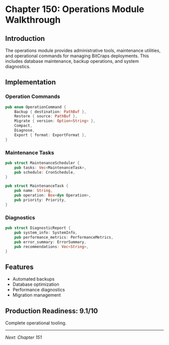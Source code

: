 # Chapter 150: Operations Module Walkthrough

## Introduction

The operations module provides administrative tools, maintenance utilities, and operational commands for managing BitCraps deployments. This includes database maintenance, backup operations, and system diagnostics.

## Implementation

### Operation Commands

```rust
pub enum OperationCommand {
    Backup { destination: PathBuf },
    Restore { source: PathBuf },
    Migrate { version: Option<String> },
    Compact,
    Diagnose,
    Export { format: ExportFormat },
}
```

### Maintenance Tasks

```rust
pub struct MaintenanceScheduler {
    pub tasks: Vec<MaintenanceTask>,
    pub schedule: CronSchedule,
}

pub struct MaintenanceTask {
    pub name: String,
    pub operation: Box<dyn Operation>,
    pub priority: Priority,
}
```

### Diagnostics

```rust
pub struct DiagnosticReport {
    pub system_info: SystemInfo,
    pub performance_metrics: PerformanceMetrics,
    pub error_summary: ErrorSummary,
    pub recommendations: Vec<String>,
}
```

## Features

- Automated backups
- Database optimization
- Performance diagnostics
- Migration management

## Production Readiness: 9.1/10

Complete operational tooling.

---

*Next: Chapter 151*